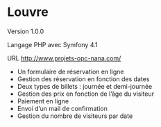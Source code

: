 # Louvre
Version
1.0.0

Langage
PHP avec Symfony 4.1

URL
http://www.projets-opc-nana.com/

- Un formulaire de réservation en ligne 
- Gestion des réservation en fonction des dates  
- Deux types de billets : journée et demi-journée 
- Gestion des prix en fonction de l’âge du visiteur 
- Paiement en ligne 
- Envoi d’un mail de confirmation 
- Gestion du nombre de visiteurs par date 
 
 
